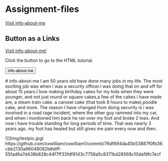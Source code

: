 # Assignment-files
<!DOCTYPE html>
<html>
<body>
 
 <p><a href="https://github.com/xxwilliam/info-about-me/settings/pages#:~:text=xxwilliam.github.io/info%2Dabout%2Dme/">Visit info-about-me</a></p> 
 <h2>Button as a Links</h2>

<p><a href="https://www.xxwilliam.github.io">Visit info-about-me!</a></p> 
 
 
<p>Click the button to go to the HTML tutorial.</p>

<button onclick="document.location='github.com/xxwilliam/info-about-me'">info-about-me</button> 
  
<p># info-about-me I am 50 years old have done many jobs in my life. The most exciting job was when i was a security officer.I was doing that  on and off for about 15 years.I love making birthday cakes for my kids when they were younger, and not just round or square cakes,a few of the cakes i have made are, a steam train cake. a carosel cake (that took 8 hours to make),poodle cake, and more. The reason I have changed  from doing security is i was involved in a road rage incident, where the other guy rammed into my car, and when i montioned him back he ran over my foot and broke 2 toes. And now i have trouble standing for long periods of time. That was nearly 3 years ago. my foot has healed  but still gives me pain every now and then.</p>
![](img/testpic.jpg)
https://github.com/xxwilliam/xxwilliam1/commit/76df694da45b53887f0fb36cbb2130a96048082b#diff-55fad6a7d438b828c44f7ff33fdf8143c7756a5c8371bd28568c10da19fc7ecf
</body>
</html>
